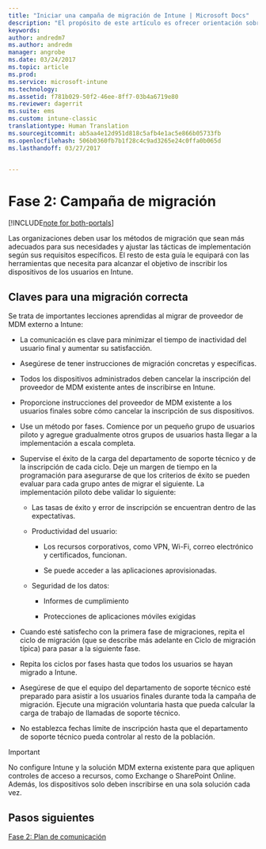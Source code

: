 ```yaml
---
title: "Iniciar una campaña de migración de Intune | Microsoft Docs"
description: "El propósito de este artículo es ofrecer orientación sobre cómo iniciar una campaña de migración."
keywords: 
author: andredm7
ms.author: andredm
manager: angrobe
ms.date: 03/24/2017
ms.topic: article
ms.prod: 
ms.service: microsoft-intune
ms.technology: 
ms.assetid: f781b029-50f2-46ee-8ff7-03b4a6719e80
ms.reviewer: dagerrit
ms.suite: ems
ms.custom: intune-classic
translationtype: Human Translation
ms.sourcegitcommit: ab5aa4e12d951d818c5afb4e1ac5e866b05733fb
ms.openlocfilehash: 506b0360fb7b1f28c4c9ad3265e24c0ffa0b065d
ms.lasthandoff: 03/27/2017


---
```


# <a name="phase-2-migration-campaign"></a>Fase 2: Campaña de migración

[!INCLUDE[note for both-portals](../includes/note-for-both-portals.md)]

Las organizaciones deben usar los métodos de migración que sean más adecuados para sus necesidades y ajustar las tácticas de implementación según sus requisitos específicos. El resto de esta guía le equipará con las herramientas que necesita para alcanzar el objetivo de inscribir los dispositivos de los usuarios en Intune.

## <a name="keys-to-a-successful-migration"></a>Claves para una migración correcta

Se trata de importantes lecciones aprendidas al migrar de proveedor de MDM externo a Intune:

-   La comunicación es clave para minimizar el tiempo de inactividad del usuario final y aumentar su satisfacción.

-   Asegúrese de tener instrucciones de migración concretas y específicas.

-   Todos los dispositivos administrados deben cancelar la inscripción del proveedor de MDM existente antes de inscribirse en Intune.

-   Proporcione instrucciones del proveedor de MDM existente a los usuarios finales sobre cómo cancelar la inscripción de sus dispositivos.

-   Use un método por fases. Comience por un pequeño grupo de usuarios piloto y agregue gradualmente otros grupos de usuarios hasta llegar a la implementación a escala completa.

-   Supervise el éxito de la carga del departamento de soporte técnico y de la inscripción de cada ciclo. Deje un margen de tiempo en la programación para asegurarse de que los criterios de éxito se pueden evaluar para cada grupo antes de migrar el siguiente. La implementación piloto debe validar lo siguiente:

    -   Las tasas de éxito y error de inscripción se encuentran dentro de las expectativas.

    -   Productividad del usuario:

        -   Los recursos corporativos, como VPN, Wi-Fi, correo electrónico y certificados, funcionan.

        -   Se puede acceder a las aplicaciones aprovisionadas.

    -   Seguridad de los datos:

        -   Informes de cumplimiento

        -   Protecciones de aplicaciones móviles exigidas

-   Cuando esté satisfecho con la primera fase de migraciones, repita el ciclo de migración (que se describe más adelante en Ciclo de migración típica) para pasar a la siguiente fase.

-   Repita los ciclos por fases hasta que todos los usuarios se hayan migrado a Intune.

-   Asegúrese de que el equipo del departamento de soporte técnico esté preparado para asistir a los usuarios finales durante toda la campaña de migración. Ejecute una migración voluntaria hasta que pueda calcular la carga de trabajo de llamadas de soporte técnico.

-   No establezca fechas límite de inscripción hasta que el departamento de soporte técnico pueda controlar al resto de la población.

> [!IMPORTANT] 
> No configure Intune y la solución MDM externa existente para que apliquen controles de acceso a recursos, como Exchange o SharePoint Online. Además, los dispositivos solo deben inscribirse en una sola solución cada vez.

## <a name="next-steps"></a>Pasos siguientes

[Fase 2: Plan de comunicación](https://docs.microsoft.com/intune/plan-design/migration-phase2-communication-plan)

